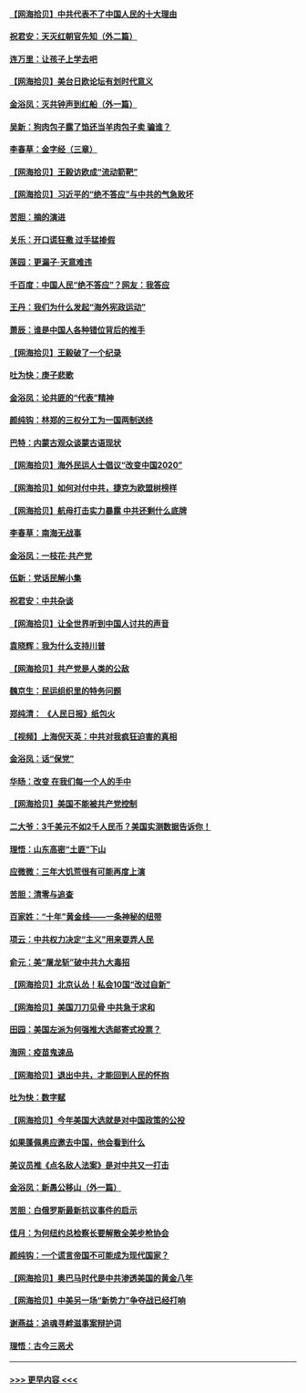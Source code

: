 #### [【网海拾贝】中共代表不了中国人民的十大理由](../pages/nsc993/n12388155.md?t=09090502) 
#### [祝君安：天灭红朝官先知（外二篇）](../pages/nsc993/n12387957.md?t=09090502) 
#### [连万里：让孩子上学去吧](../pages/nsc993/n12385309.md?t=09090502) 
#### [【网海拾贝】美台日欧论坛有划时代意义](../pages/nsc993/n12385232.md?t=09090502) 
#### [金浴凤：灭共钟声到红船（外一篇）](../pages/nsc993/n12385154.md?t=09090502) 
#### [吴新：狗肉包子露了馅还当羊肉包子卖 骗谁？](../pages/nsc993/n12385133.md?t=09090502) 
#### [李春草：金字经（三章）](../pages/nsc993/n12383691.md?t=09090502) 
#### [【网海拾贝】王毅访欧成“流动箭靶”](../pages/nsc993/n12383338.md?t=09090502) 
#### [【网海拾贝】习近平的“绝不答应”与中共的气急败坏](../pages/nsc993/n12382819.md?t=09090502) 
#### [苦胆：摘的演进](../pages/nsc993/n12382619.md?t=09090502) 
#### [关乐：开口谎狂撒 过手猛掺假](../pages/nsc993/n12382604.md?t=09090502) 
#### [莲园：更漏子‧天意难违](../pages/nsc993/n12382598.md?t=09090502) 
#### [千百度：中国人民“绝不答应”？网友：我答应](../pages/nsc993/n12382024.md?t=09090502) 
#### [王丹：我们为什么发起“海外宪政运动”](../pages/nsc993/n12380286.md?t=09090502) 
#### [萧辰：谁是中国人各种错位背后的推手](../pages/nsc993/n12379800.md?t=09090502) 
#### [【网海拾贝】王毅破了一个纪录](../pages/nsc993/n12379251.md?t=09090502) 
#### [吐为快：庚子悲歌](../pages/nsc993/n12378821.md?t=09090502) 
#### [金浴凤：论共匪的“代表”精神](../pages/nsc993/n12377546.md?t=09090502) 
#### [颜纯钩：林郑的三权分工为一国两制送终](../pages/nsc993/n12377306.md?t=09090502) 
#### [巴特：内蒙古观众谈蒙古语现状](../pages/nsc993/n12376923.md?t=09090502) 
#### [【网海拾贝】海外民运人士倡议“改变中国2020”](../pages/nsc993/n12376682.md?t=09090502) 
#### [【网海拾贝】如何对付中共，捷克为欧盟树榜样](../pages/nsc993/n12374209.md?t=09090502) 
#### [【网海拾贝】航母打击实力暴露 中共还剩什么底牌](../pages/nsc993/n12371825.md?t=09090502) 
#### [李春草：南海无战事](../pages/nsc993/n12371159.md?t=09090502) 
#### [金浴凤：一枝花·共产党](../pages/nsc993/n12368757.md?t=09090502) 
#### [伍新：党话民解小集](../pages/nsc993/n12366907.md?t=09090502) 
#### [祝君安：中共杂谈](../pages/nsc993/n12366076.md?t=09090502) 
#### [【网海拾贝】让全世界听到中国人讨共的声音](../pages/nsc993/n12365569.md?t=09090502) 
#### [袁晓辉：我为什么支持川普](../pages/nsc993/n12362670.md?t=09090502) 
#### [【网海拾贝】共产党是人类的公敌](../pages/nsc993/n12363182.md?t=09090502) 
#### [魏京生：民运组织里的特务问题](../pages/nsc993/n12363010.md?t=09090502) 
#### [郑纯清： 《人民日报》纸包火](../pages/nsc993/n12362706.md?t=09090502) 
#### [【视频】上海倪天英：中共对我疯狂迫害的真相](../pages/nsc993/n12356341.md?t=09090502) 
#### [金浴凤：话“保党”](../pages/nsc993/n12361867.md?t=09090502) 
#### [华旸：改变 在我们每一个人的手中](../pages/nsc993/n12361774.md?t=09090502) 
#### [【网海拾贝】美国不能被共产党控制](../pages/nsc993/n12360271.md?t=09090502) 
#### [二大爷：3千美元不如2千人民币？美国实测数据告诉你！](../pages/nsc993/n12358563.md?t=09090502) 
#### [理悟：山东高密“土匪”下山](../pages/nsc993/n12358535.md?t=09090502) 
#### [应微微：三年大饥荒很有可能再度上演](../pages/nsc993/n12358523.md?t=09090502) 
#### [苦胆：清零与追查](../pages/nsc993/n12358501.md?t=09090502) 
#### [百家姓：“十年”黄金线——一条神秘的纽带](../pages/nsc993/n12358319.md?t=09090502) 
#### [项云：中共权力决定“主义”用来耍弄人民](../pages/nsc993/n12358172.md?t=09090502) 
#### [俞元：美“屠龙斩”破中共九大毒招](../pages/nsc993/n12357822.md?t=09090502) 
#### [【网海拾贝】北京认怂！私会10国“改过自新”](../pages/nsc993/n12357784.md?t=09090502) 
#### [【网海拾贝】美国刀刀见骨 中共急于求和](../pages/nsc993/n12355511.md?t=09090502) 
#### [田园：美国左派为何强推大选邮寄式投票？](../pages/nsc993/n12352963.md?t=09090502) 
#### [海网：疫苗鬼速品](../pages/nsc993/n12354438.md?t=09090502) 
#### [【网海拾贝】退出中共，才能回到人民的怀抱](../pages/nsc993/n12352634.md?t=09090502) 
#### [吐为快：数字赋](../pages/nsc993/n12352317.md?t=09090502) 
#### [【网海拾贝】今年美国大选就是对中国政策的公投](../pages/nsc993/n12350973.md?t=09090502) 
#### [如果蓬佩奥应邀去中国，他会看到什么](../pages/nsc993/n12350945.md?t=09090502) 
#### [美议员推《点名敌人法案》是对中共又一打击](../pages/nsc993/n12350765.md?t=09090502) 
#### [金浴凤：新愚公移山（外一篇）](../pages/nsc993/n12350253.md?t=09090502) 
#### [苦胆：白俄罗斯最新抗议事件的启示](../pages/nsc993/n12349989.md?t=09090502) 
#### [佳月：为何纽约总检察长要解散全美步枪协会](../pages/nsc993/n12349939.md?t=09090502) 
#### [颜纯钩：一个谎言帝国不可能成为现代国家？](../pages/nsc993/n12349898.md?t=09090502) 
#### [【网海拾贝】奥巴马时代是中共渗透美国的黄金八年](../pages/nsc993/n12349284.md?t=09090502) 
#### [【网海拾贝】中美另一场“新势力”争夺战已经打响](../pages/nsc993/n12346998.md?t=09090502) 
#### [谢燕益：追魂寻衅滋事案辩护词](../pages/nsc993/n12346892.md?t=09090502) 
#### [理悟：古今三恶犬](../pages/nsc993/n12345190.md?t=09090502) 

----
#### [ >>> 更早内容 <<< ](../indexes/nsc993-earlier.md)
